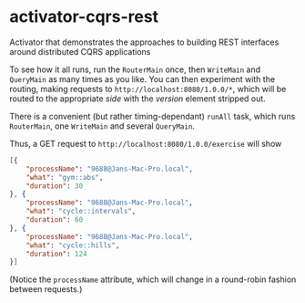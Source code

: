 activator-cqrs-rest
===================

Activator that demonstrates the approaches to building REST interfaces around distributed CQRS applications

To see how it all runs, run the ``RouterMain`` once, then ``WriteMain`` and ``QueryMain`` as many times as you like. 
You can then experiment with the routing, making requests to ``http://localhost:8080/1.0.0/*``, which will be routed
to the appropriate _side_ with the _version_ element stripped out.

There is a convenient (but rather timing-dependant) ``runAll`` task, which runs ``RouterMain``, one ``WriteMain`` and 
several ``QueryMain``.

Thus, a GET request to ``http://localhost:8080/1.0.0/exercise`` will show

```json
[{
    "processName": "9688@Jans-Mac-Pro.local",
    "what": "gym::abs",
    "duration": 30
}, {
    "processName": "9688@Jans-Mac-Pro.local",
    "what": "cycle::intervals",
    "duration": 60
}, {
    "processName": "9688@Jans-Mac-Pro.local",
    "what": "cycle::hills",
    "duration": 124
}]
```

(Notice the ``processName`` attribute, which will change in a round-robin fashion between requests.)
